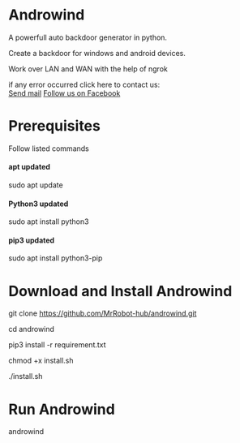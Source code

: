 # Androwind
A powerfull auto backdoor generator in python.

Create a backdoor for windows and android devices.

Work over LAN and WAN with the help of ngrok

if any error occurred click here to contact us: 
<br> <a href="mailto:umerfarid53@gmail.com">Send mail</a>
<a href="www.facebook.com/cybernetics.me">Follow us on Facebook</a>

# Prerequisites
Follow listed commands

<h4> apt updated </h4>

sudo apt update

<h4> Python3 updated </h4>

sudo apt install python3

<h4> pip3 updated </h4>

sudo apt install python3-pip

# Download and Install Androwind

git clone https://github.com/MrRobot-hub/androwind.git

cd androwind

pip3 install -r requirement.txt

chmod +x install.sh

./install.sh

# Run Androwind
androwind
